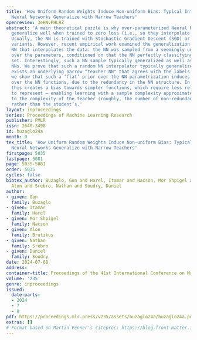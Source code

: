 ```yaml
---
title: 'How Uniform Random Weights Induce Non-uniform Bias: Typical Interpolating
  Neural Networks Generalize with Narrow Teachers'
openreview: 3eHNvPHL9Z
abstract: 'A main theoretical puzzle is why over-parameterized Neural Networks (NNs)
  generalize well when trained to zero loss (i.e., so they interpolate the data).
  Usually, the NN is trained with Stochastic Gradient Descent (SGD) or one of its
  variants. However, recent empirical work examined the generalization of a random
  NN that interpolates the data: the NN was sampled from a seemingly uniform prior
  over the parameters, conditioned on that the NN perfectly classifying the training
  set. Interestingly, such a NN sample typically generalized as well as SGD-trained
  NNs. We prove that such a random NN interpolator typically generalizes well if there
  exists an underlying narrow “teacher NN" that agrees with the labels. Specifically,
  we show that such a ‘flat’ prior over the NN parametrization induces a rich prior
  over the NN functions, due to the redundancy in the NN structure. In particular,
  this creates a bias towards simpler functions, which require less relevant parameters
  to represent — enabling learning with a sample complexity approximately proportional
  to the complexity of the teacher (roughly, the number of non-redundant parameters),
  rather than the student’s.'
layout: inproceedings
series: Proceedings of Machine Learning Research
publisher: PMLR
issn: 2640-3498
id: buzaglo24a
month: 0
tex_title: 'How Uniform Random Weights Induce Non-uniform Bias: Typical Interpolating
  Neural Networks Generalize with Narrow Teachers'
firstpage: 5035
lastpage: 5081
page: 5035-5081
order: 5035
cycles: false
bibtex_author: Buzaglo, Gon and Harel, Itamar and Nacson, Mor Shpigel and Brutzkus,
  Alon and Srebro, Nathan and Soudry, Daniel
author:
- given: Gon
  family: Buzaglo
- given: Itamar
  family: Harel
- given: Mor Shpigel
  family: Nacson
- given: Alon
  family: Brutzkus
- given: Nathan
  family: Srebro
- given: Daniel
  family: Soudry
date: 2024-07-08
address:
container-title: Proceedings of the 41st International Conference on Machine Learning
volume: '235'
genre: inproceedings
issued:
  date-parts:
  - 2024
  - 7
  - 8
pdf: https://proceedings.mlr.press/v235/assets/buzaglo24a/buzaglo24a.pdf
extras: []
# Format based on Martin Fenner's citeproc: https://blog.front-matter.io/posts/citeproc-yaml-for-bibliographies/
---
```

